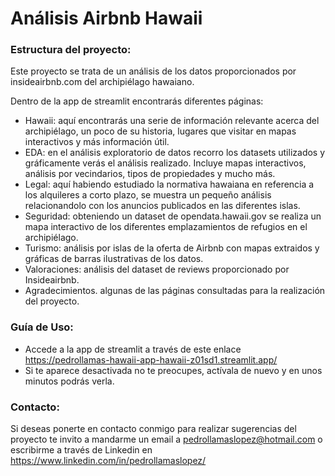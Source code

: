 # Análisis Airbnb Hawaii

### Estructura del proyecto:
Este proyecto se trata de un análisis de los datos proporcionados por insideairbnb.com del archipiélago hawaiano. 

Dentro de la app de streamlit encontrarás diferentes páginas:
* Hawaii: aquí encontrarás una serie de información relevante acerca del archipiélago, un poco de su historia, lugares que visitar en mapas interactivos y más información útil.
* EDA: en el análisis exploratorio de datos recorro los datasets utilizados y gráficamente verás el análisis realizado. Incluye mapas interactivos, análisis por vecindarios, tipos de propiedades y mucho más.
* Legal: aquí habiendo estudiado la normativa hawaiana en referencia a los alquileres a corto plazo, se muestra un pequeño análisis relacionandolo con los anuncios publicados en las diferentes islas.
* Seguridad: obteniendo un dataset de opendata.hawaii.gov se realiza un mapa interactivo de los diferentes emplazamientos de refugios en el archipiélago.
* Turismo: análisis por islas de la oferta de Airbnb con mapas extraidos y gráficas de barras ilustrativas de los datos.
* Valoraciones: análisis del dataset de reviews proporcionado por Insideairbnb.
* Agradecimientos. algunas de las páginas consultadas para la realización del proyecto.

### Guía de Uso:
* Accede a la app de streamlit a través de este enlace https://pedrollamas-hawaii-app-hawaii-z01sd1.streamlit.app/
* Si te aparece desactivada no te preocupes, actívala de nuevo y en unos minutos podrás verla.

### Contacto:
Si deseas ponerte en contacto conmigo para realizar sugerencias del proyecto te invito a mandarme un email a pedrollamaslopez@hotmail.com o escribirme a través de Linkedin en https://www.linkedin.com/in/pedrollamaslopez/

